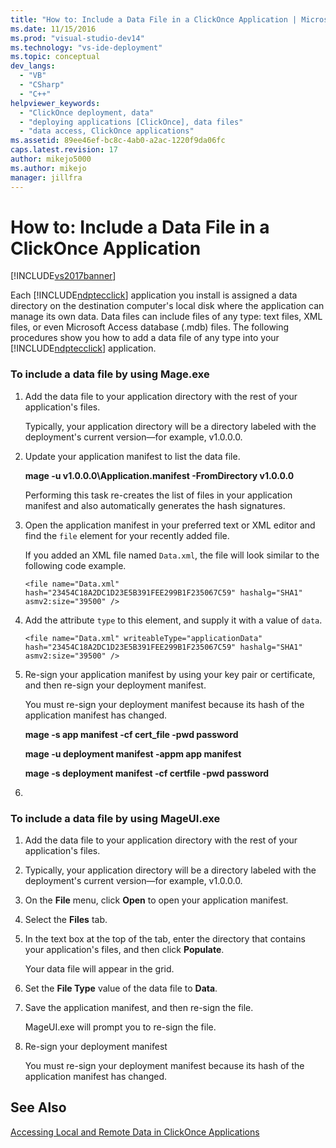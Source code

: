 ```yaml
---
title: "How to: Include a Data File in a ClickOnce Application | Microsoft Docs"
ms.date: 11/15/2016
ms.prod: "visual-studio-dev14"
ms.technology: "vs-ide-deployment"
ms.topic: conceptual
dev_langs: 
  - "VB"
  - "CSharp"
  - "C++"
helpviewer_keywords: 
  - "ClickOnce deployment, data"
  - "deploying applications [ClickOnce], data files"
  - "data access, ClickOnce applications"
ms.assetid: 89ee46ef-bc8c-4ab0-a2ac-1220f9da06fc
caps.latest.revision: 17
author: mikejo5000
ms.author: mikejo
manager: jillfra
---
```

# How to: Include a Data File in a ClickOnce Application
[!INCLUDE[vs2017banner](../includes/vs2017banner.md)]

Each [!INCLUDE[ndptecclick](../includes/ndptecclick-md.md)] application you install is assigned a data directory on the destination computer's local disk where the application can manage its own data. Data files can include files of any type: text files, XML files, or even Microsoft Access database (.mdb) files. The following procedures show you how to add a data file of any type into your [!INCLUDE[ndptecclick](../includes/ndptecclick-md.md)] application.  
  
### To include a data file by using Mage.exe  
  
1. Add the data file to your application directory with the rest of your application's files.  
  
    Typically, your application directory will be a directory labeled with the deployment's current version—for example, v1.0.0.0.  
  
2. Update your application manifest to list the data file.  
  
    **mage -u v1.0.0.0\Application.manifest -FromDirectory v1.0.0.0**  
  
    Performing this task re-creates the list of files in your application manifest and also automatically generates the hash signatures.  
  
3. Open the application manifest in your preferred text or XML editor and find the `file` element for your recently added file.  
  
    If you added an XML file named `Data.xml`, the file will look similar to the following code example.  
  
   `<file name="Data.xml" hash="23454C18A2DC1D23E5B391FEE299B1F235067C59" hashalg="SHA1" asmv2:size="39500" />`  
  
4. Add the attribute `type` to this element, and supply it with a value of `data`.  
  
   `<file name="Data.xml" writeableType="applicationData" hash="23454C18A2DC1D23E5B391FEE299B1F235067C59" hashalg="SHA1" asmv2:size="39500" />`  
  
5. Re-sign your application manifest by using your key pair or certificate, and then re-sign your deployment manifest.  
  
    You must re-sign your deployment manifest because its hash of the application manifest has changed.  
  
    **mage -s app manifest -cf cert_file -pwd password**  
  
    **mage -u deployment manifest -appm app manifest**  
  
    **mage -s deployment manifest -cf certfile -pwd password**  
  
6. 
  
### To include a data file by using MageUI.exe  
  
1.  Add the data file to your application directory with the rest of your application's files.  
  
2.  Typically, your application directory will be a directory labeled with the deployment's current version—for example, v1.0.0.0.  
  
3.  On the **File** menu, click **Open** to open your application manifest.  
  
4.  Select the **Files** tab.  
  
5.  In the text box at the top of the tab, enter the directory that contains your application's files, and then click **Populate**.  
  
     Your data file will appear in the grid.  
  
6.  Set the **File Type** value of the data file to **Data**.  
  
7.  Save the application manifest, and then re-sign the file.  
  
     MageUI.exe will prompt you to re-sign the file.  
  
8.  Re-sign your deployment manifest  
  
     You must re-sign your deployment manifest because its hash of the application manifest has changed.  
  
## See Also  
 [Accessing Local and Remote Data in ClickOnce Applications](../deployment/accessing-local-and-remote-data-in-clickonce-applications.md)
